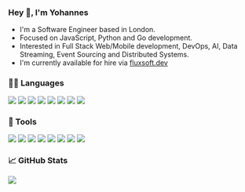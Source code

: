 ### Hey :wave:, I'm Yohannes 
- I'm a Software Engineer based in London. 
- Focused on JavaScript, Python and Go development.
- Interested in Full Stack Web/Mobile development, DevOps, AI, Data Streaming, Event Sourcing and Distributed Systems.
- I'm currently available for hire via [fluxsoft.dev](https://fluxsoft.dev)


### :man_technologist: Languages 

<!--
### Languages I've used 

![](https://img.shields.io/badge/C-informational?color=1d1f21&logo=C)
![](https://img.shields.io/badge/C++-informational?color=1d1f21&logo=Cpp")
![](https://img.shields.io/badge/C#-informational?color=1d1f21&logo=csharp)
![](https://img.shields.io/badge/Java-informational?color=1d1f21&logo=Java)
![](https://img.shields.io/badge/PHP-informational?color=1d1f21&logo=php)
### Languages I regularly use 

-->



![](https://img.shields.io/badge/HTML5-informational?style=for-the-badge&color=1d1f21&logo=html5)
![](https://img.shields.io/badge/JavaScript-informational?style=for-the-badge&color=1d1f21&logo=javascript)
![](https://img.shields.io/badge/TypeScript-informational?style=for-the-badge&color=1d1f21&logo=typescript)
![](https://img.shields.io/badge/Node.js-informational?style=for-the-badge&color=1d1f21&logo=node.js)
![](https://img.shields.io/badge/Python-informational?style=for-the-badge&color=1d1f21&logo=python)
![](https://img.shields.io/badge/Golang-informational?style=for-the-badge&color=1d1f21&logo=go)
![](https://img.shields.io/badge/SQL-informational?style=for-the-badge&color=1d1f21&logo=mysql)
![](https://img.shields.io/badge/GraphQL-informational?style=for-the-badge&color=1d1f21&logo=graphql)


### 🔧 Tools
![](https://img.shields.io/badge/Linux-informational?style=for-the-badge&color=1d1f21&logo=linux)
![](https://img.shields.io/badge/VS_Code-informational?style=for-the-badge&color=1d1f21&logo=visual-studio-code)
![](https://img.shields.io/badge/React-informational?style=for-the-badge&color=1d1f21&logo=react)
![](https://img.shields.io/badge/PostgreSQL-informational?style=for-the-badge&color=1d1f21&logo=postgresql)
![](https://img.shields.io/badge/MySQL-informational?style=for-the-badge&color=1d1f21&logo=mysql)
![](https://img.shields.io/badge/MongoDB-informational?style=for-the-badge&color=1d1f21&logo=mongodb)
![](https://img.shields.io/badge/Docker-informational?style=for-the-badge&color=1d1f21&logo=docker)
![](https://img.shields.io/badge/AWS-informational?style=for-the-badge&color=1d1f21&logo=amazon-web-services)

  
  
### &#x1f4c8; GitHub Stats

<a href="https://github.com/yohannesHL/yohannesHL">
  <img align="center" src="https://github-readme-stats.vercel.app/api/top-langs/?username=yohannesHL&hide=html,css,vue&title_color=ffffff&text_color=c9cacc&icon_color=2bbc8a&bg_color=1d1f21" />
</a>






<!-- 
<a href="https://github.com/yohannesHL/yohannesHL">
  <img align="center" src="https://github-readme-stats.vercel.app/api?username=yohannesHL&show_icons=true&line_height=27&count_private=true&title_color=ffffff&text_color=c9cacc&icon_color=2bbc8a&bg_color=1d1f21" alt="Yohannes's GitHub Stats" />
</a>
## Some of my projects 
[![ReadMe Card](https://github-readme-stats.vercel.app/api/pin/?username=anuraghazra&repo=github-readme-stats)](https://github.com/anuraghazra/github-readme-stats)
-->
